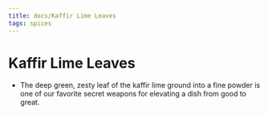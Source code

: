 ```yaml
---
title: docs/Kaffir Lime Leaves
tags: spices
---
```


# Kaffir Lime Leaves
- The deep green, zesty leaf of the kaffir lime ground into a fine powder is one of our favorite secret weapons for elevating a dish from good to great.